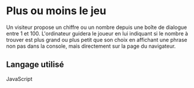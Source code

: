 # Plus ou moins le jeu

Un visiteur propose un chiffre ou un nombre depuis une boîte de dialogue entre 1 et 100. L'ordinateur guidera le joueur en lui indiquant si le nombre à trouver est plus grand ou plus petit que son choix en affichant une phrase non pas dans la console, mais directement sur la page du navigateur.

## Langage utilisé
JavaScript
